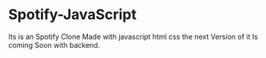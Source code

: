 # Spotify-JavaScript
Its is an Spotify Clone Made with javascript html css the next Version of it Is coming Soon with backend.
